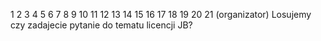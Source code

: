 1
2
3
4
5
6
7
8
9
10
11
12
13
14
15
16
17
18
19
20
21 (organizator) Losujemy czy zadajecie pytanie do tematu licencji JB?
